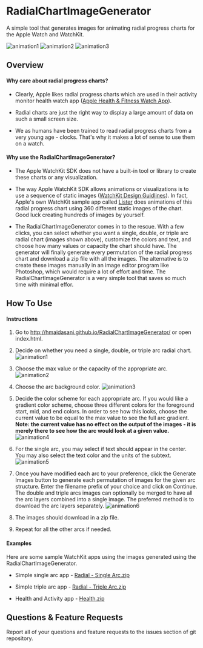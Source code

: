 # RadialChartImageGenerator
A simple tool that generates images for animating radial progress charts for the Apple Watch and WatchKit.

![animation1](docs/animate1.gif) ![animation2](docs/animate2.gif) ![animation3](docs/animate3.gif)

## Overview

#### Why care about radial progress charts?
* Clearly, Apple likes radial progress charts which are used in their activity monitor health watch app ([Apple Health & Fitness Watch App](https://www.apple.com/watch/health-and-fitness/)).

* Radial charts are just the right way to display a large amount of data on such a small screen size.

* We as humans have been trained to read radial progress charts from a very young age - clocks. That's why it makes a lot of sense to use them on a watch.

#### Why use the RadialChartImageGenerator?

* The Apple WatchKit SDK does not have a built-in tool or library to create these charts or any visualization.

* The way Apple WatchKit SDK allows animations or visualizations is to use a sequence of static images ([WatchKit Design Guidlines](https://developer.apple.com/library/prerelease/ios/documentation/UserExperience/Conceptual/WatchHumanInterfaceGuidelines/Animation.html#//apple_ref/doc/uid/TP40014992-CH7-SW1)). In fact, Apple's own WatchKit sample app called [Lister](https://developer.apple.com/library/prerelease/ios/samplecode/Lister/Introduction/Intro.html) does animations of this radial progress chart using 360 different static images of the chart. Good luck creating hundreds of images by yourself.

* The RadialChartImageGenerator comes in to the rescue. With a few clicks, you can select whether you want a single, double, or triple arc radial chart (images shown above), customize the colors and text, and choose how many values or capacity the chart should have. The generator will finally generate every permutation of the radial progress chart and download a zip file with all the images. The alternative is to create these images manually in an image editor program like Photoshop, which would require a lot of effort and time. The RadialChartImageGenerator is a very simple tool that saves so much time with minimal effor. 

## How To Use

#### Instructions

1. Go to http://hmaidasani.github.io/RadialChartImageGenerator/ or open index.html.

2. Decide on whether you need a single, double, or triple arc radial chart.
![animation1](docs/how-to-2.png)

3. Choose the max value or the capacity of the appropriate arc.
![animation2](docs/how-to-3.gif)

4. Choose the arc background color.
![animation3](docs/how-to-4.gif)

5. Decide the color scheme for each appropriate arc. If you would like a gradient color scheme, choose three different colors for the foreground start, mid, and end colors. In order to see how this looks, choose the current value to be equal to the max value to see the full arc gradient. **Note: the current value has no effect on the output of the images - it is merely there to see how the arc would look at a given value.**
![animation4](docs/how-to-5.gif)

6. For the single arc, you may select if text should appear in the center. You may also select the text color and the units of the subtext.
![animation5](docs/how-to-6.gif)

7. Once you have modified each arc to your preference, click the Generate Images button to generate each permutation of images for the given arc structure. Enter the filename prefix of your choice and click on Continue. The double and triple arcs images can optionally be merged to have all the arc layers combined into a single image. The preferred method is to download the arc layers separately.
![animation6](docs/how-to-7.gif)

8. The images should download in a zip file.

9. Repeat for all the other arcs if needed.

#### Examples

Here are some sample WatchKit apps using the images generated using the RadialChartImageGenerator.

* Simple single arc app - [Radial - Single Arc.zip](https://github.com/hmaidasani/RadialChartImageGenerator/blob/master/docs/Radial%20-%20Single%20Arc.zip?raw=true)

* Simple triple arc app - [Radial - Triple Arc.zip](https://github.com/hmaidasani/RadialChartImageGenerator/blob/master/docs/Radial%20-%20Triple%20Arc.zip?raw=true)

* Health and Activity app - [Health.zip](https://github.com/hmaidasani/RadialChartImageGenerator/blob/master/docs/Health.zip?raw=true)

## Questions & Feature Requests

Report all of your questions and feature requests to the issues section of git repository.
